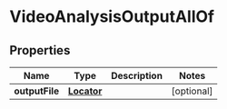 

# VideoAnalysisOutputAllOf

## Properties

Name | Type | Description | Notes
------------ | ------------- | ------------- | -------------
**outputFile** | [**Locator**](Locator.md) |  |  [optional]



